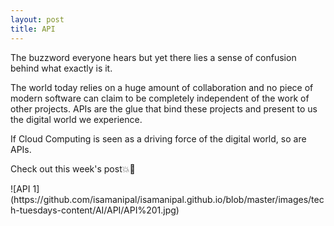 ```yaml
---
layout: post
title: API
---
```

<p>The buzzword everyone hears but yet there lies a sense of confusion behind what exactly is it.<p/>
<p>The world today relies on a huge amount of collaboration and no piece of modern software can claim to be completely independent of the work of other projects. APIs are the glue that bind these projects and present to us the digital world we experience.<p/>
<p>If Cloud Computing is seen as a driving force of the digital world, so are APIs.<p/>
<p>Check out this week's post💥💫<p/>
![API 1](https://github.com/isamanipal/isamanipal.github.io/blob/master/images/tech-tuesdays-content/AI/API/API%201.jpg)
